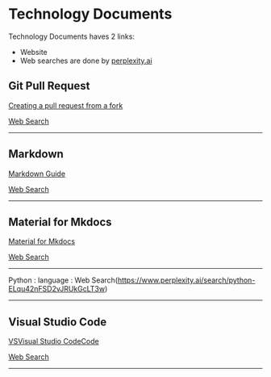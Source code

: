 # Technology Documents

Technology Documents haves 2 links:

  - Website 
  - Web searches are done by [perplexity.ai](https://www.perplexity.ai/)
  
## Git Pull Request

[Creating a pull request from a fork](https://docs.github.com/en/pull-requests/collaborating-with-pull-requests/proposing-changes-to-your-work-with-pull-requests/creating-a-pull-request-from-a-fork)

[Web Search](https://www.perplexity.ai/search/github-pull-request-jwzh37VhTrSQAkuCA6v6bQ)

---

## Markdown

[Markdown Guide](https://www.markdownguide.org/)

[Web Search](https://www.perplexity.ai/search/markdown-txA1l32ySf2Ex3zMVsS1FA)

---

## Material for Mkdocs

[Material for Mkdocs](https://squidfunk.github.io/mkdocs-material/)

[Web Search](https://www.perplexity.ai/search/material-for-mkdocs-3Lo1g2hXQDiqdBoThSANww)

---

Python
: language
: Web Search(https://www.perplexity.ai/search/python-ELqu42nFSD2vJRUkGcLT3w)

---

## Visual Studio Code

[VSVisual Studio CodeCode](https://code.visualstudio.com)

[Web Search](https://w•ww.perplexity.ai/search/vscode-Nqn0CvqISXyuvgH0YwUrvg)

---


























